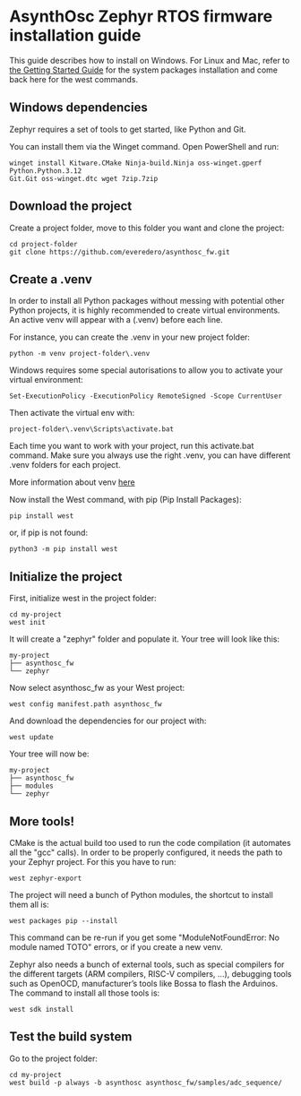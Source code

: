 # AsynthOsc Zephyr RTOS firmware installation guide

This guide describes how to install on Windows. For Linux and Mac, refer to
[the Getting Started Guide](https://docs.zephyrproject.org/latest/develop/getting_started/index.html)
for the system packages installation and come back here for the west commands.

## Windows dependencies

Zephyr requires a set of tools to get started, like Python and Git.

You can install them via the Winget command.
Open PowerShell and run:

```
winget install Kitware.CMake Ninja-build.Ninja oss-winget.gperf Python.Python.3.12
Git.Git oss-winget.dtc wget 7zip.7zip
```

## Download the project

Create a project folder, move to this folder you want and clone the project:
```
cd project-folder
git clone https://github.com/everedero/asynthosc_fw.git
```

## Create a .venv

In order to install all Python packages without messing with potential other Python projects,
it is highly recommended to create virtual environments. An active venv will appear with a
(.venv) before each line.

For instance, you can create the .venv in your new project folder:

```
python -m venv project-folder\.venv
```

Windows requires some special autorisations to allow you to activate your virtual environment:
```
Set-ExecutionPolicy -ExecutionPolicy RemoteSigned -Scope CurrentUser
```

Then activate the virtual env with:
```
project-folder\.venv\Scripts\activate.bat
```
Each time you want to work with your project, run this activate.bat command.
Make sure you always use the right .venv, you can have different .venv folders for each project.

More information about venv [here](https://www.youtube.com/watch?v=Y21OR1OPC9A)

Now install the West command, with pip (Pip Install Packages):

```
pip install west
```
or, if pip is not found:
```
python3 -m pip install west
```

## Initialize the project

First, initialize west in the project folder:
```
cd my-project
west init
```

It will create a "zephyr" folder and populate it.
Your tree will look like this:

```
my-project
├── asynthosc_fw
└── zephyr
```

Now select asynthosc_fw as your West project:
```
west config manifest.path asynthosc_fw
```

And download the dependencies for our project with:
```
west update
```

Your tree will now be:
```
my-project
├── asynthosc_fw
├── modules
└── zephyr
```

## More tools!

CMake is the actual build too used to run the code compilation (it automates all the "gcc" calls).
In order to be properly configured, it needs the path to your Zephyr project. For this you have
to run:
```
west zephyr-export
```

The project will need a bunch of Python modules, the shortcut to install them all is:
```
west packages pip --install
```
This command can be re-run if you get some "ModuleNotFoundError: No module named TOTO" errors,
or if you create a new venv.

Zephyr also needs a bunch of external tools, such as special compilers for the different targets
(ARM compilers, RISC-V compilers, ...), debugging tools such as OpenOCD, manufacturer’s tools
like Bossa to flash the Arduinos. The command to install all those tools is:
```
west sdk install
```

## Test the build system
Go to the project folder:
```
cd my-project
west build -p always -b asynthosc asynthosc_fw/samples/adc_sequence/
```
